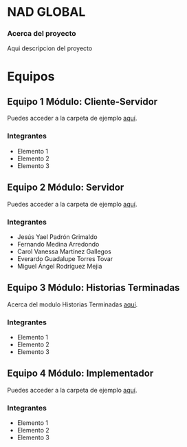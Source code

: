 # NAD GLOBAL
### Acerca del proyecto
Aqui descripcion del proyecto

# Equipos
## Equipo 1 Módulo: Cliente-Servidor
Puedes acceder a la carpeta de ejemplo [aquí](ruta/a/la/carpeta).
### Integrantes
* Elemento 1
* Elemento 2
* Elemento 3

## Equipo 2 Módulo: Servidor
Puedes acceder a la carpeta de ejemplo [aquí](ruta/a/la/carpeta).
### Integrantes
* Jesús Yael Padrón Grimaldo
* Fernando Medina Arredondo
* Carol Vanessa Martínez Gallegos
* Everardo Guadalupe Torres Tovar
* Miguel Ángel Rodríguez Mejia

## Equipo 3 Módulo: Historias Terminadas
Acerca del modulo Historias Terminadas [aquí](ruta/a/la/carpeta).
### Integrantes
* Elemento 1
* Elemento 2
* Elemento 3

## Equipo 4 Módulo: Implementador
Puedes acceder a la carpeta de ejemplo [aquí](ruta/a/la/carpeta).
### Integrantes
* Elemento 1
* Elemento 2
* Elemento 3

